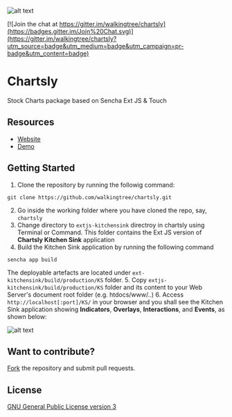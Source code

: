 ![alt text](https://github.com/walkingtree/chartsly/blob/gh-pages/images/chartsly_logo_orange_200.png "Chartsly")

[![Join the chat at https://gitter.im/walkingtree/chartsly](https://badges.gitter.im/Join%20Chat.svg)](https://gitter.im/walkingtree/chartsly?utm_source=badge&utm_medium=badge&utm_campaign=pr-badge&utm_content=badge)

Chartsly
========

Stock Charts package based on Sencha Ext JS &amp; Touch

Resources
---------
* [Website](http://walkingtree.github.io/chartsly/)
* [Demo](http://chartslyuat.walkingtree.in/)

Getting Started
---------------

1. Clone the repository by running the followig command:
  ```
  git clone https://github.com/walkingtree/chartsly.git
  ```
2. Go inside the working folder where you have cloned the repo, say, `chartsly`
3. Change directory to `extjs-kitchensink` directroy in chartsly using Terminal or Command. This folder contains the Ext JS version of **Chartsly Kitchen Sink** application
4. Build the Kitchen Sink application by running the following command
  ```
  sencha app build
  ```
The deployable artefacts are located under `ext-kitchensink/build/production/KS` folder.
5. Copy `extjs-kitchensink/build/production/KS` folder and its content to your Web Server's document root folder (e.g. htdocs/www/..)
6. Access `http://localhost[:port]/KS/` in your browser and you shall see the Kitchen Sink application showing **Indicators**, **Overlays**, **Interactions**, and **Events**, as shown below:

  ![alt text](https://github.com/walkingtree/chartsly/blob/master/chartsly_screen.png "Chartsly Kitchen Sink")


Want to contribute?
-------------------
[Fork](https://github.com/walkingtree/chartsly#fork-destination-box) the repository and submit pull requests.

License
-------
[GNU General Public License version 3](http://www.gnu.org/licenses/gpl-3.0.en.html)
